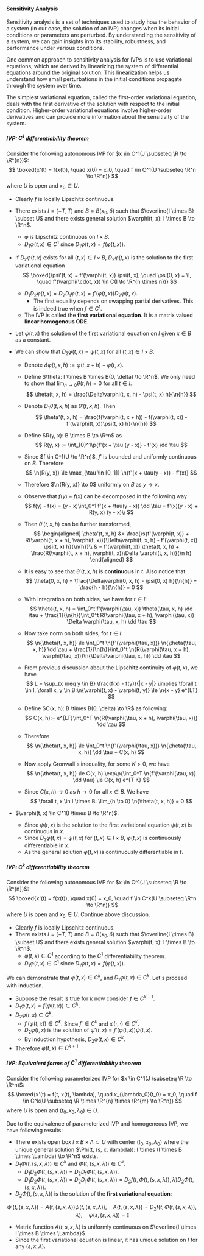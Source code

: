 #### Sensitivity Analysis

Sensitivity analysis is a set of techniques used to study how the behavior of a system (in our case, the solution of an IVP) changes when its initial conditions or parameters are perturbed. By understanding the sensitivity of a system, we can gain insights into its stability, robustness, and performance under various conditions.

One common approach to sensitivity analysis for IVPs is to use variational equations, which are derived by linearizing the system of differential equations around the original solution. This linearization helps us understand how small perturbations in the initial conditions propagate through the system over time.

The simplest variational equation, called the first-order variational equation, deals with the first derivative of the solution with respect to the initial condition. Higher-order variational equations involve higher-order derivatives and can provide more information about the sensitivity of the system.

##### IVP: $C^1$ differentiability theorem

Consider the following autonomous IVP for $x \in C^1(J \subseteq \R \to \R^{n})$:
$$
\boxed{x'(t) = f(x(t)), \quad x(0) = x_0, \quad f \in C^1(U \subseteq \R^n \to \R^n)}
$$
where $U$ is open and $x_0 \in U$.

- Clearly $f$ is locally Lipschitz continuous.
  
- There exists $I = (-T, T)$ and $B = B(x_0, \delta)$ such that $\overline{I \times B} \subset U$ and there exists general solution $\varphi(t, x): I \times B \to \R^n$.
  
  - $\varphi$ is Lipschitz continuous on $I \times B$.
  - $D_1\varphi(t, x) \in C^1$ since $D_1 \varphi(t, x) = f(\varphi(t, x))$.
  
- If $D_2 \varphi (t, x)$ exists for all $(t, x) \in I \times B$, $D_2 \varphi(t, x)$ is the solution to the first variational equation
  $$
  \boxed{\psi'(t, x) = f'(\varphi(t, x)) \psi(t, x), \quad \psi(0, x) = \I, \quad f'(\varphi(\cdot, x)) \in C(I \to \R^{n \times n})}
  $$
  - $D_1 D_2 \varphi(t, x) = D_2 D_1 \varphi(t, x) = f'(\varphi(t, x)) D_2 \varphi(t, x)$.
    - The first equality depends on swapping partial derivatives. This is indeed true when $f \in C^1$.
  - The IVP is called the **first variational equation**. It is a matrix valued **linear homogenous ODE**.
  
- Let $\psi(t, x)$ the solution of the first variational equation on $I$ given $x \in B$ as a constant.

- We can show that $D_2 \varphi(t, x) = \psi(t, x)$ for all $(t, x) \in I \times B$.
  - Denote $\Delta\varphi(t, x, h) :=\varphi(t, x + h) - \varphi(t, x)$.
  
  - Define $\theta: I \times B \times  B(0, \delta) \to \R^n$. We only need to show that $\lim_{h \to 0} \theta(t, h) = 0$ for all $t \in I$.
    $$
    \theta(t, x, h) = \frac{\Delta\varphi(t, x, h) - \psi(t, x) h}{\n{h}}
    $$
  
  - Denote $D_1 \theta(t, x, h)$ as $\theta' (t, x, h)$. Then
    $$
    \theta'(t, x, h) = \frac{f(\varphi(t, x + h)) - f(\varphi(t, x)) - f'(\varphi(t, x))\psi(t, x) h}{\n{h}}
    $$
  
  - Define $R(y, x): B \times B \to \R^n$ as
    $$
    R(y, x) := \int_{0}^1\p{f'(x + \tau (y - x)} - f'(x) \dd \tau
    $$
  
  - Since $f \in C^1(U \to \R^n)$, $f'$ is bounded and uniformly continuous on $B$. Therefore
    $$
    \n{R(y, x)} \le \max_{\tau \in [0, 1]} \n{f'(x + \tau(y - x)) - f'(x)}
    $$
  
  - Therefore $\n{R(y, x)} \to 0$ uniformly on $B$ as $y \to x$.
    
  - Observe that $f(y) - f(x)$ can be decomposed in the following way
    $$
    f(y) - f(x) = (y - x)\int_0^1 f'(x + \tau(y - x))  \dd \tau = f'(x)(y - x) + R(y, x) (y - x)\\
    $$
  
  - Then $\theta'(t, x, h)$ can be further transformed, 
    $$
    \begin{aligned}
    \theta'(t, x, h) &= \frac{\s{f'(\varphi(t, x)) + R(\varphi(t, x + h), \varphi(t, x))}\Delta\varphi(t, x, h) - f'(\varphi(t, x)) \psi(t, x) h}{\n{h}}\\
    & = f'(\varphi(t, x)) \theta(t, x, h) + \frac{R(\varphi(t, x + h), \varphi(t, x))\Delta \varphi(t, x, h)}{\n h}
    \end{aligned}
    $$
  
  - It is easy to see that $\theta'(t, x, h)$ is **continuous** in $t$. Also notice that
    $$
    \theta(0, x, h) = \frac{\Delta\varphi(0, x, h) - \psi(0, x) h}{\n{h}} = \frac{h - h}{\n{h}} = 0
    $$
  
  - With integration on both sides, we have for $t \in I$:
    $$
    \theta(t, x, h) = \int_0^t f'(\varphi(\tau, x)) \theta(\tau, x, h) \dd \tau + \frac{1}{\n{h}}\int_0^t R(\varphi(\tau, x + h), \varphi(\tau, x)) \Delta \varphi(\tau, x, h) \dd \tau
    $$
  
  - Now take norm on both sides, for $t \in I$:
    $$
    \n{\theta(t, x, h)} \le \int_0^t \n{f'(\varphi(\tau, x))} \n{\theta(\tau, x, h)} \dd \tau + \frac{1}{\n{h}}\int_0^t \n{R(\varphi(\tau, x + h), \varphi(\tau, x))}\n{\Delta\varphi(\tau, x, h)} \dd \tau
    $$
  
  - From previous discussion about the Lipschitz continuity of $\varphi(t, x)$, we have
    $$
    L = \sup_{x \neq y \in B} \frac{f(x) - f(y)}{|x - y|} \implies \forall t \in I, \forall x, y \in B:\n{\varphi(t, x) - \varphi(t, y)} \le \n{x - y} e^{LT}
    $$
    
  - Define $C(x, h): B \times B(0, \delta) \to \R$ as following:
    $$
    C(x, h):= e^{LT}\int_0^T \n{R(\varphi(\tau, x + h), \varphi(\tau, x))} \dd \tau
    $$
  
  - Therefore
    $$
    \n{\theta(t, x, h)} \le \int_0^t \n{f'(\varphi(\tau, x))} \n{\theta(\tau, x, h)} \dd \tau + C(x, h)
    $$
  
  - Now apply Gronwall's inequality, for some $K > 0$, we have
    $$
    \n{\theta(t, x, h)} \le C(x, h) \exp\p{\int_0^T \n{f'(\varphi(\tau, x)} \dd \tau} \le C(x, h) e^{T K}
    $$
  
  - Since $C(x, h) \to 0$ as $h \to 0$ for all $x \in B$. We have
    $$
    \forall t, x \in I \times B: \lim_{h \to 0} \n{\theta(t, x, h)} = 0
    $$
  
- $\varphi(t, x) \in C^1(I \times B \to \R^n)$.
  - Since $\psi(t, x)$ is the solution to the first variational equation $\psi(t, x)$ is continuous in $x$.
  - Since $D_2\varphi(t, x) = \psi(t, x)$ for $(t, x) \in I \times B$, $\varphi(t, x)$ is continuously differentiable in $x$.
  - As the general solution $\varphi(t, x)$ is continuously differentiable in $t$.

##### IVP: $C^k$ differentiability theorem

Consider the following autonomous IVP for $x \in C^1(J \subseteq \R \to \R^{n})$:
$$
\boxed{x'(t) = f(x(t)), \quad x(0) = x_0, \quad f \in C^k(U \subseteq \R^n \to \R^n)}
$$
where $U$ is open and $x_0 \in U$. Continue above discussion.

- Clearly $f$ is locally Lipschitz continuous.
- There exists $I = (-T, T)$ and $B = B(x_0, \delta)$ such that $\overline{I \times B} \subset U$ and there exists general solution $\varphi(t, x): I \times B \to \R^n$.
  - $\varphi(t, x) \in C^1$ according to the $C^1$ differentiability theorem.
  - $D_1\varphi(t, x) \in C^1$ since $D_1 \varphi(t, x) = f(\varphi(t, x))$.

We can demonstrate that $\varphi(t, x) \in C^k$, and $D_1 \varphi(t, x) \in C^k$. Let's proceed with induction.

- Suppose the result is true for $k$ now consider $f \in C^{k + 1}$.
- $D_1 \varphi(t, x) = f(\varphi(t, x)) \in C^{k}$.
- $D_2 \varphi(t, x) \in C^k$.
  - $f'(\varphi(t, x)) \in C^k$. Since $f' \in C^k$ and $\varphi(\cdot, \cdot) \in C^k$.
  - $D_2 \varphi(t, x)$ is the solution of $\psi'(t, x) = f'(\varphi(t, x)) \psi(t, x)$.
  - By induction hypothesis, $D_2 \varphi(t, x) \in C^k$.
- Therefore $\varphi(t, x) \in C^{k + 1}$.

##### IVP: Equivalent forms of $C^1$ differentiability theorem

Consider the following parameterized IVP for $x \in C^1(J \subseteq \R \to \R^n)$:
$$
\boxed{x'(t) = f(t, x(t), \lambda), \quad x_{\lambda_0}(t_0) = x_0, \quad f \in C^k(U \subseteq \R \times \R^{n} \times \R^{m} \to \R^n)}
$$
where $U$ is open and $(t_0, x_0, \lambda_0) \in U$.

Due to the equivalence of parameterized IVP and homogeneous IVP, we have following results:

- There exists open box $I \times B \times \Lambda \subset U$ with center $(t_0, x_0, \lambda_0)$ where the unique general solution $\Phi(t, (s, x, \lambda)): I \times (I \times B \times \Lambda) \to \R^n$ exists.
- $D_1 \Phi(t, (s, x, \lambda)) \in C^k$ and $\Phi(t, (s, x, \lambda)) \in C^k$.
  - $D_1 D_2 \Phi(t, (s, x, \lambda)) = D_2 D_1 \Phi(t, (s, x, \lambda))$.
  - $D_1 D_2 \Phi(t, (s, x, \lambda)) = D_2 D_1 \Phi(t, (s, x, \lambda)) = D_2 f(t, \Phi(t, (s, x, \lambda)), \lambda) D_2 \Phi(t, (s, x, \lambda))$.
- $D_2\Phi(t, (s, x, \lambda))$ is the solution of the **first variational equation**:

$$
\psi'(t, (s, x, \lambda)) = A(t, (s, x, \lambda)) \psi(t, (s, x, \lambda)), \quad A(t, (s, x, \lambda)) = D_2 f(t, \Phi(t, (s, x, \lambda)), \lambda), \quad \psi(s, (s, x, \lambda)) = \mathbb I
$$

  - Matrix function $A(t, s, x, \lambda)$ is uniformly continuous on $\overline{I \times I \times B \times \Lambda}$.
  - Since the first variational equation is linear, it has unique solution on $I$ for any $(s, x, \lambda)$.
